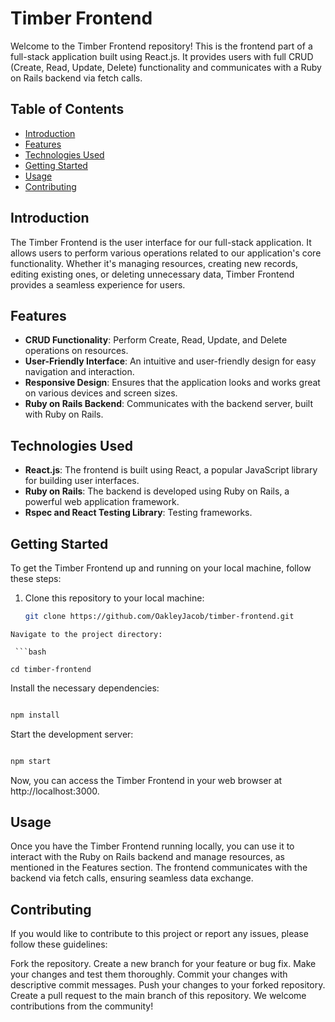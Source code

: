 # Timber Frontend

Welcome to the Timber Frontend repository! This is the frontend part of a full-stack application built using React.js. It provides users with full CRUD (Create, Read, Update, Delete) functionality and communicates with a Ruby on Rails backend via fetch calls.



## Table of Contents

- [Introduction](#introduction)
- [Features](#features)
- [Technologies Used](#technologies-used)
- [Getting Started](#getting-started)
- [Usage](#usage)
- [Contributing](#contributing)


## Introduction

The Timber Frontend is the user interface for our full-stack application. It allows users to perform various operations related to our application's core functionality. Whether it's managing resources, creating new records, editing existing ones, or deleting unnecessary data, Timber Frontend provides a seamless experience for users.

## Features

- **CRUD Functionality**: Perform Create, Read, Update, and Delete operations on resources.
- **User-Friendly Interface**: An intuitive and user-friendly design for easy navigation and interaction.
- **Responsive Design**: Ensures that the application looks and works great on various devices and screen sizes.
- **Ruby on Rails Backend**: Communicates with the backend server, built with Ruby on Rails.


## Technologies Used

- **React.js**: The frontend is built using React, a popular JavaScript library for building user interfaces.
- **Ruby on Rails**: The backend is developed using Ruby on Rails, a powerful web application framework.
- **Rspec and React Testing Library**: Testing frameworks.

## Getting Started

To get the Timber Frontend up and running on your local machine, follow these steps:

1. Clone this repository to your local machine:

   ```bash
   git clone https://github.com/OakleyJacob/timber-frontend.git
```
Navigate to the project directory:

 ```bash

cd timber-frontend
 ```
Install the necessary dependencies:

 ```bash

npm install
 ```

Start the development server:

 ```bash

npm start
 ```
Now, you can access the Timber Frontend in your web browser at http://localhost:3000.

## Usage
Once you have the Timber Frontend running locally, you can use it to interact with the Ruby on Rails backend and manage resources, as mentioned in the Features section. The frontend communicates with the backend via fetch calls, ensuring seamless data exchange.

## Contributing
If you would like to contribute to this project or report any issues, please follow these guidelines:

Fork the repository.
Create a new branch for your feature or bug fix.
Make your changes and test them thoroughly.
Commit your changes with descriptive commit messages.
Push your changes to your forked repository.
Create a pull request to the main branch of this repository.
We welcome contributions from the community!


